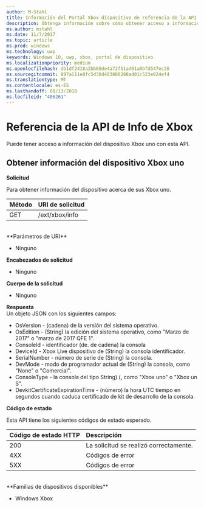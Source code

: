 ```yaml
---
author: M-Stahl
title: Información del Portal Xbox dispositivo de referencia de la API
description: Obtenga información sobre cómo obtener acceso a información del dispositivo de Xbox.
ms.author: mstahl
ms.date: 11/7/2017
ms.topic: article
ms.prod: windows
ms.technology: uwp
keywords: Windows 10, uwp, xbox, portal de dispositivo
ms.localizationpriority: medium
ms.openlocfilehash: db1df2418a2bb60de4a72f51ad01a0bfd547ec20
ms.sourcegitcommit: 897a111e8fc5d38d483800288ad01c523e924ef4
ms.translationtype: MT
ms.contentlocale: es-ES
ms.lasthandoff: 08/13/2018
ms.locfileid: "406261"
---
```

# <a name="xbox-info-api-reference"></a>Referencia de la API de Info de Xbox   
Puede tener acceso a información del dispositivo Xbox uno con esta API.

## <a name="get-xbox-one-device-information"></a>Obtener información del dispositivo Xbox uno

**Solicitud**

Para obtener información del dispositivo acerca de sus Xbox uno.

Método      | URI de solicitud
:------     | :-----
GET | /ext/xbox/info
<br />
**Parámetros de URI**

- Ninguno

**Encabezados de solicitud**

- Ninguno

**Cuerpo de la solicitud**

- Ninguno

**Respuesta**   
Un objeto JSON con los siguientes campos:

* OsVersion - (cadena) de la versión del sistema operativo.
* OsEdition - (String) la edición del sistema operativo, como "Marzo de 2017" o "marzo de 2017 QFE 1".
* ConsoleId - identificador (de. de cadena) la consola
* DeviceId - Xbox Live dispositivo de (String) la consola identificador.
* SerialNumber - número de serie de (String) la consola.
* DevMode - modo de programador actual de (String) la consola, como "None" o "Comercial".
* ConsoleType - la consola del tipo String) (, como "Xbox uno" o "Xbox un S".
* DevkitCertificateExpirationTime - (número) la hora UTC tiempo en segundos cuando caduca certificado de kit de desarrollo de la consola.

**Código de estado**

Esta API tiene los siguientes códigos de estado esperado.

Código de estado HTTP      | Descripción
:------     | :-----
200 | La solicitud se realizó correctamente.
4XX | Códigos de error
5XX | Códigos de error

<br />
**Familias de dispositivos disponibles**

* Windows Xbox